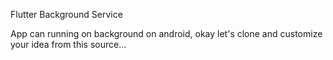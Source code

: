Flutter Background Service

App can running on background on android, okay let's clone and customize your idea from this source...
